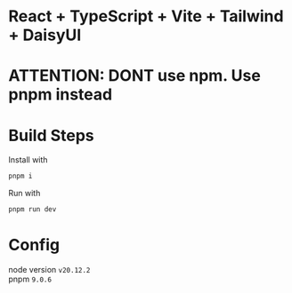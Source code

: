 # React + TypeScript + Vite + Tailwind + DaisyUI

# ATTENTION: DONT use npm. Use pnpm instead

# Build Steps
Install with 
```bash 
pnpm i
```
Run with 
```bash
pnpm run dev
````
# Config
node version `v20.12.2` <br />
pnpm `9.0.6`

